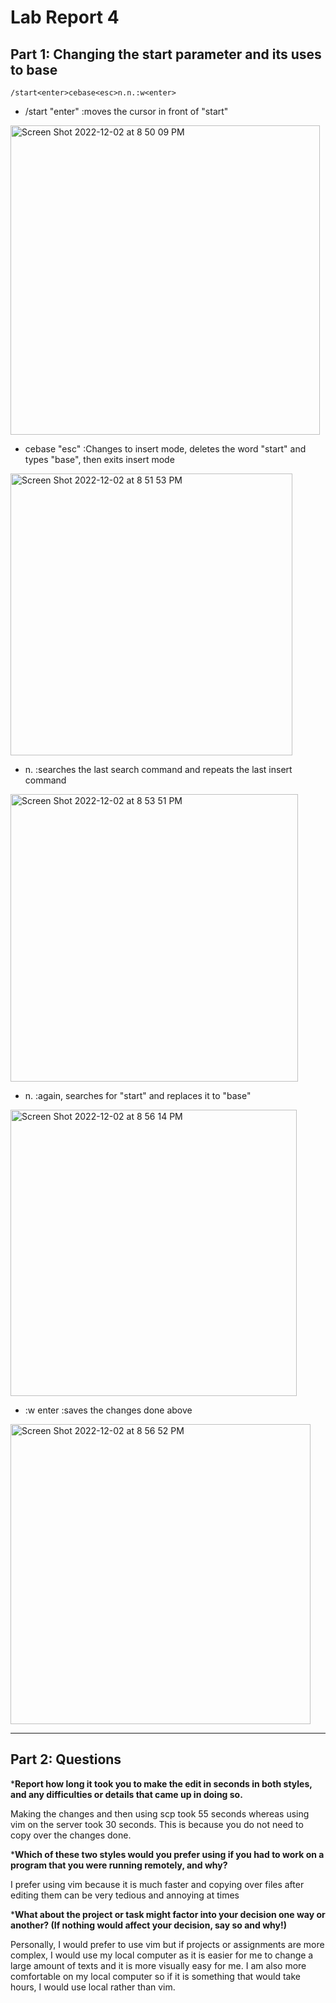 # Lab Report 4
## Part 1: Changing the start parameter and its uses to base

```
/start<enter>cebase<esc>n.n.:w<enter> 
```

* /start "enter" :moves the cursor in front of "start" 

<img width="495" alt="Screen Shot 2022-12-02 at 8 50 09 PM" src="https://user-images.githubusercontent.com/98442414/205424162-02039e2e-3de3-4fea-b386-992f0e57dbdf.png">

* cebase "esc" :Changes to insert mode, deletes the word "start" and types "base", then exits insert mode 

<img width="451" alt="Screen Shot 2022-12-02 at 8 51 53 PM" src="https://user-images.githubusercontent.com/98442414/205424241-0d4bec45-1986-4944-862c-d9aaaeeb2776.png">

* n. :searches the last search command and repeats the last insert command

<img width="460" alt="Screen Shot 2022-12-02 at 8 53 51 PM" src="https://user-images.githubusercontent.com/98442414/205424302-c2732548-5f61-4e17-87fc-17bcccfa5f18.png">

* n. :again, searches for "start" and replaces it to "base" 

<img width="458" alt="Screen Shot 2022-12-02 at 8 56 14 PM" src="https://user-images.githubusercontent.com/98442414/205424468-985b7af4-9485-4c19-a86f-e65957bb540e.png">

* :w enter :saves the changes done above

<img width="480" alt="Screen Shot 2022-12-02 at 8 56 52 PM" src="https://user-images.githubusercontent.com/98442414/205424492-7369243b-95bc-4819-86b9-a6c33a7c5cfb.png">

---
## Part 2: Questions
***Report how long it took you to make the edit in seconds in both styles, and any difficulties or details that came up in doing so.**

Making the changes and then using scp took 55 seconds whereas using vim on the server took 30 seconds. This is because you do not need to copy over the changes done. 

***Which of these two styles would you prefer using if you had to work on a program that you were running remotely, and why?**

I prefer using vim because it is much faster and copying over files after editing them can be very tedious and annoying at times

***What about the project or task might factor into your decision one way or another? (If nothing would affect your decision, say so and why!)**

Personally, I would prefer to use vim but if projects or assignments are more complex, I would use my local computer as it is easier for me to change a large amount of texts and it is more visually easy for me. I am also more comfortable on my local computer so if it is something that would take hours, I would use local rather than vim. 
